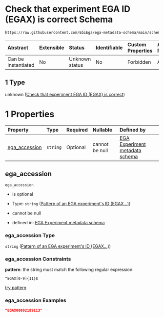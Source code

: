 # Check that experiment EGA ID (EGAX) is correct Schema

```txt
https://raw.githubusercontent.com/EbiEga/ega-metadata-schema/main/schemas/EGA.experiment.json#/properties/object_id/allOf/1
```



| Abstract            | Extensible | Status         | Identifiable | Custom Properties | Additional Properties | Access Restrictions | Defined In                                                                           |
| :------------------ | :--------- | :------------- | :----------- | :---------------- | :-------------------- | :------------------ | :----------------------------------------------------------------------------------- |
| Can be instantiated | No         | Unknown status | No           | Forbidden         | Allowed               | none                | [EGA.experiment.json\*](../../../schemas/EGA.experiment.json "open original schema") |

## 1 Type

unknown ([Check that experiment EGA ID (EGAX) is correct](ega-9-properties-objects-ids-block-allof-check-that-experiment-ega-id-egax-is-correct.md))

# 1 Properties

| Property                         | Type     | Required | Nullable       | Defined by                                                                                                                                                                                                                                           |
| :------------------------------- | :------- | :------- | :------------- | :--------------------------------------------------------------------------------------------------------------------------------------------------------------------------------------------------------------------------------------------------- |
| [ega\_accession](#ega_accession) | `string` | Optional | cannot be null | [EGA Experiment metadata schema](ega-12-definitions-pattern-of-an-ega-experiments-id-egax.md "https://raw.githubusercontent.com/EbiEga/ega-metadata-schema/main/schemas/EGA.experiment.json#/properties/object_id/allOf/1/properties/ega_accession") |

## ega\_accession



`ega_accession`

*   is optional

*   Type: `string` ([Pattern of an EGA experiment's ID (EGAX...)](ega-12-definitions-pattern-of-an-ega-experiments-id-egax.md))

*   cannot be null

*   defined in: [EGA Experiment metadata schema](ega-12-definitions-pattern-of-an-ega-experiments-id-egax.md "https://raw.githubusercontent.com/EbiEga/ega-metadata-schema/main/schemas/EGA.experiment.json#/properties/object_id/allOf/1/properties/ega_accession")

### ega\_accession Type

`string` ([Pattern of an EGA experiment's ID (EGAX...)](ega-12-definitions-pattern-of-an-ega-experiments-id-egax.md))

### ega\_accession Constraints

**pattern**: the string must match the following regular expression:&#x20;

```regexp
^EGAX[0-9]{11}$
```

[try pattern](https://regexr.com/?expression=%5EEGAX%5B0-9%5D%7B11%7D%24 "try regular expression with regexr.com")

### ega\_accession Examples

```json
"EGAX00002189113"
```
